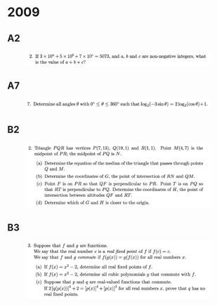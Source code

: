 # 2009

## A2

<figure><img src="../.gitbook/assets/截屏2023-10-23 上午9.30.09.png" alt=""><figcaption></figcaption></figure>

## A7

<figure><img src="../.gitbook/assets/截屏2023-10-23 上午8.57.52.png" alt=""><figcaption></figcaption></figure>

## B2

<figure><img src="../.gitbook/assets/截屏2023-10-23 上午8.58.41.png" alt=""><figcaption></figcaption></figure>

## B3

<figure><img src="../.gitbook/assets/截屏2023-10-23 上午8.59.16.png" alt=""><figcaption></figcaption></figure>
